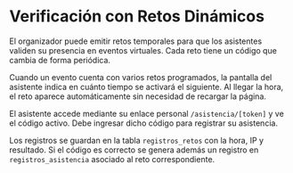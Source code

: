 # Verificación con Retos Dinámicos

El organizador puede emitir retos temporales para que los asistentes validen su presencia en eventos virtuales. Cada reto tiene un código que cambia de forma periódica.

Cuando un evento cuenta con varios retos programados, la pantalla del asistente indica en cuánto tiempo se activará el siguiente. Al llegar la hora, el reto aparece automáticamente sin necesidad de recargar la página.

El asistente accede mediante su enlace personal `/asistencia/[token]` y ve el código activo. Debe ingresar dicho código para registrar su asistencia.

Los registros se guardan en la tabla `registros_retos` con la hora, IP y resultado. Si el código es correcto se genera además un registro en `registros_asistencia` asociado al reto correspondiente.
